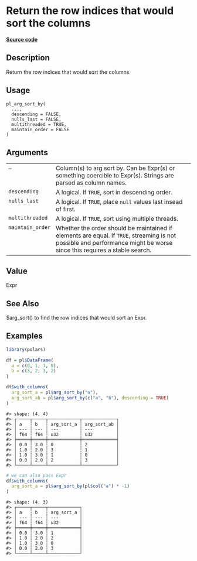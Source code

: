 

# Return the row indices that would sort the columns

[**Source code**](https://github.com/pola-rs/r-polars/tree/d562252dbb77de7e06ca3e6150d74a2c709763bc/R/functions__lazy.R#L1264)

## Description

Return the row indices that would sort the columns

## Usage

<pre><code class='language-R'>pl_arg_sort_by(
  ...,
  descending = FALSE,
  nulls_last = FALSE,
  multithreaded = TRUE,
  maintain_order = FALSE
)
</code></pre>

## Arguments

<table>
<tr>
<td style="white-space: nowrap; font-family: monospace; vertical-align: top">
<code id="pl_arg_sort_by_:_...">…</code>
</td>
<td>
Column(s) to arg sort by. Can be Expr(s) or something coercible to
Expr(s). Strings are parsed as column names.
</td>
</tr>
<tr>
<td style="white-space: nowrap; font-family: monospace; vertical-align: top">
<code id="pl_arg_sort_by_:_descending">descending</code>
</td>
<td>
A logical. If <code>TRUE</code>, sort in descending order.
</td>
</tr>
<tr>
<td style="white-space: nowrap; font-family: monospace; vertical-align: top">
<code id="pl_arg_sort_by_:_nulls_last">nulls_last</code>
</td>
<td>
A logical. If <code>TRUE</code>, place <code>null</code> values last
insead of first.
</td>
</tr>
<tr>
<td style="white-space: nowrap; font-family: monospace; vertical-align: top">
<code id="pl_arg_sort_by_:_multithreaded">multithreaded</code>
</td>
<td>
A logical. If <code>TRUE</code>, sort using multiple threads.
</td>
</tr>
<tr>
<td style="white-space: nowrap; font-family: monospace; vertical-align: top">
<code id="pl_arg_sort_by_:_maintain_order">maintain_order</code>
</td>
<td>
Whether the order should be maintained if elements are equal. If
<code>TRUE</code>, streaming is not possible and performance might be
worse since this requires a stable search.
</td>
</tr>
</table>

## Value

Expr

## See Also

$arg_sort() to find the row indices that would sort an Expr.

## Examples

``` r
library(polars)

df = pl$DataFrame(
  a = c(0, 1, 1, 0),
  b = c(3, 2, 3, 2)
)

df$with_columns(
  arg_sort_a = pl$arg_sort_by("a"),
  arg_sort_ab = pl$arg_sort_by(c("a", "b"), descending = TRUE)
)
```

    #> shape: (4, 4)
    #> ┌─────┬─────┬────────────┬─────────────┐
    #> │ a   ┆ b   ┆ arg_sort_a ┆ arg_sort_ab │
    #> │ --- ┆ --- ┆ ---        ┆ ---         │
    #> │ f64 ┆ f64 ┆ u32        ┆ u32         │
    #> ╞═════╪═════╪════════════╪═════════════╡
    #> │ 0.0 ┆ 3.0 ┆ 0          ┆ 2           │
    #> │ 1.0 ┆ 2.0 ┆ 3          ┆ 1           │
    #> │ 1.0 ┆ 3.0 ┆ 1          ┆ 0           │
    #> │ 0.0 ┆ 2.0 ┆ 2          ┆ 3           │
    #> └─────┴─────┴────────────┴─────────────┘

``` r
# we can also pass Expr
df$with_columns(
  arg_sort_a = pl$arg_sort_by(pl$col("a") * -1)
)
```

    #> shape: (4, 3)
    #> ┌─────┬─────┬────────────┐
    #> │ a   ┆ b   ┆ arg_sort_a │
    #> │ --- ┆ --- ┆ ---        │
    #> │ f64 ┆ f64 ┆ u32        │
    #> ╞═════╪═════╪════════════╡
    #> │ 0.0 ┆ 3.0 ┆ 1          │
    #> │ 1.0 ┆ 2.0 ┆ 2          │
    #> │ 1.0 ┆ 3.0 ┆ 0          │
    #> │ 0.0 ┆ 2.0 ┆ 3          │
    #> └─────┴─────┴────────────┘
